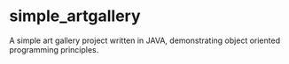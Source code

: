 simple_artgallery
=================

A simple art gallery project written in JAVA, demonstrating object oriented programming principles. 
